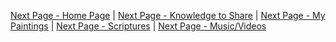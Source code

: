 [Next Page - Home Page](/index.md) | [Next Page - Knowledge to Share](/Knowledge.md) | [Next Page - My Paintings](/Paintings.md) | [Next Page - Scriptures](/Verses.md) | [Next Page - Music/Videos](/CO.md)  

